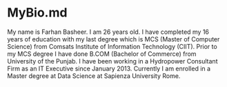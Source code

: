 # MyBio.md
My name is Farhan Basheer. I am 26 years old. I have completed my 16 years of education with my last degree which is MCS (Master of Computer Science) from Comsats Institute of Information Technology (CIIT). Prior to my MCS degree I have done B.COM (Bachelor of Commerce) from University of the Punjab.
I have been working in a Hydropower Consultant Firm as an IT Executive since January 2013. Currently I am enrolled in a Master degree at Data Science at Sapienza University Rome.
